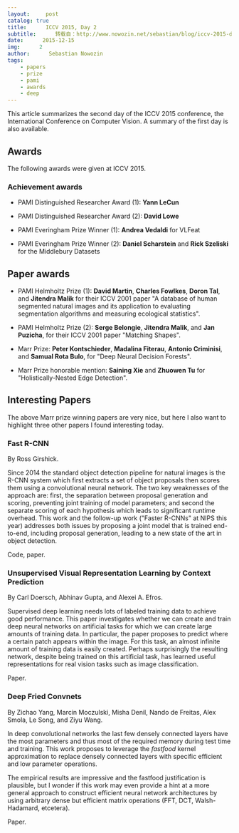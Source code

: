 ```yaml
---
layout:     post
catalog: true
title:      ICCV 2015, Day 2
subtitle:      转载自：http://www.nowozin.net/sebastian/blog/iccv-2015-day-2.html
date:      2015-12-15
img:      2
author:      Sebastian Nowozin
tags:
    - papers
    - prize
    - pami
    - awards
    - deep
---
```


This article summarizes the second day of the ICCV
2015 conference, the International Conference on
Computer Vision.
A summary of the first day is also available.

## Awards

The following awards were given at ICCV 2015.

### Achievement awards

- PAMI Distinguished Researcher Award (1): **Yann LeCun**

- PAMI Distinguished Researcher Award (2): **David Lowe**

- PAMI Everingham Prize Winner (1): **Andrea Vedaldi** for VLFeat

- PAMI Everingham Prize Winner (2): **Daniel Scharstein** and **Rick Szeliski** for the Middlebury Datasets


## Paper awards

- PAMI Helmholtz Prize (1): **David Martin**, **Charles Fowlkes**, **Doron Tal**, and **Jitendra Malik** for their ICCV 2001 paper "A database of human segmented natural images and its application to evaluating segmentation algorithms and measuring ecological statistics".

- PAMI Helmholtz Prize (2): **Serge Belongie**, **Jitendra Malik**, and **Jan Puzicha**, for their ICCV 2001 paper "Matching Shapes".

- Marr Prize: **Peter Kontschieder**, **Madalina Fiterau**, **Antonio Criminisi**, and **Samual Rota Bulo**, for "Deep Neural Decision Forests".

- Marr Prize honorable mention: **Saining Xie** and **Zhuowen Tu** for "Holistically-Nested Edge Detection".


## Interesting Papers

The above Marr prize winning papers are very nice, but here I also want to
highlight three other papers I found interesting today.

### Fast R-CNN

By Ross Girshick.

Since 2014 the standard object detection pipeline for natural images is the
R-CNN system which first extracts a set of object proposals then scores them
using a convolutional neural network.
The two key weaknesses of the approach are: first, the separation between
proposal generation and scoring, preventing joint training of model parameters;
and second the separate scoring of each hypothesis which leads to significant
runtime overhead.
This work and the follow-up work ("Faster R-CNNs" at NIPS this year) addresses
both issues by proposing a joint model that is trained end-to-end, including
proposal generation, leading to a new state of the art in object detection.

Code,
paper.

### Unsupervised Visual Representation Learning by Context Prediction

By Carl Doersch, Abhinav Gupta, and Alexei A. Efros.

Supervised deep learning needs lots of labeled training data to achieve good performance.
This paper investigates whether we can create and train deep neural networks on
artificial tasks for which we can create large amounts of training data. In
particular, the paper proposes to predict where a certain patch appears within
the image. For this task, an almost infinite amount of training data is easily
created.
Perhaps surprisingly the resulting network, despite being trained on this
artificial task, has learned useful representations for real vision tasks such
as image classification.

Paper.

### Deep Fried Convnets

By Zichao Yang, Marcin Moczulski, Misha Denil, Nando de Freitas, Alex Smola, Le Song,
and Ziyu Wang.

In deep convolutional networks the last few densely connected layers have the
most parameters and thus most of the required memory during test time and
training.
This work proposes to leverage the *fastfood* kernel approximation to replace
densely connected layers with specific efficient and low parameter operations.

The empirical results are impressive and the fastfood justification is
plausible, but I wonder if this work may even provide a hint at a more general
approach to construct efficient neural network architectures by using arbitrary
dense but efficient matrix operations (FFT, DCT, Walsh-Hadamard, etcetera).

Paper.
